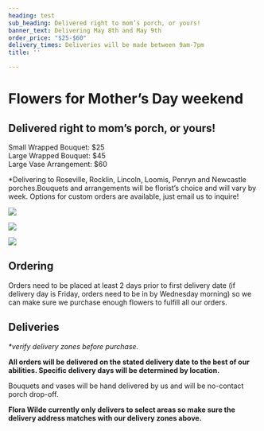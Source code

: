 ```yaml
---
heading: test
sub_heading: Delivered right to mom’s porch, or yours!
banner_text: Delivering May 8th and May 9th
order_price: "$25-$60"
delivery_times: Deliveries will be made between 9am-7pm
title: ''

---
```

# Flowers for Mother’s Day weekend

## Delivered right to mom’s porch, or yours!

<slot name="banner" />

Small Wrapped Bouquet: $25  
Large Wrapped Bouquet: $45  
Large Vase Arrangement: $60

\*Delivering to Roseville, Rocklin, Lincoln, Loomis, Penryn and Newcastle porches.Bouquets and arrangements will be florist’s choice and will vary by week. Options for custom orders are available, just email us to inquire!

<div class="sample-images">

![](/uploads/fw1.jpg)

![](/uploads/fw3.jpg)

![](/uploads/fw2.jpg)

</div>

## Ordering

Orders need to be placed at least 2 days prior to first delivery date (if delivery day is Friday, orders need to be in by Wednesday morning) so we can make sure we purchase enough flowers to fulfill all our orders.

<slot name="button" />

## Deliveries

_*verify delivery zones before purchase._

**All orders will be delivered on the stated delivery date to the best of our abilities. Specific delivery days will be determined by location.**

<slot name="delivery" />

Bouquets and vases will be hand delivered by us and will be no-contact porch drop-off.

**Flora Wilde currently only delivers to select areas so make sure the delivery address matches with our delivery zones above.**

<slot name="button" />
